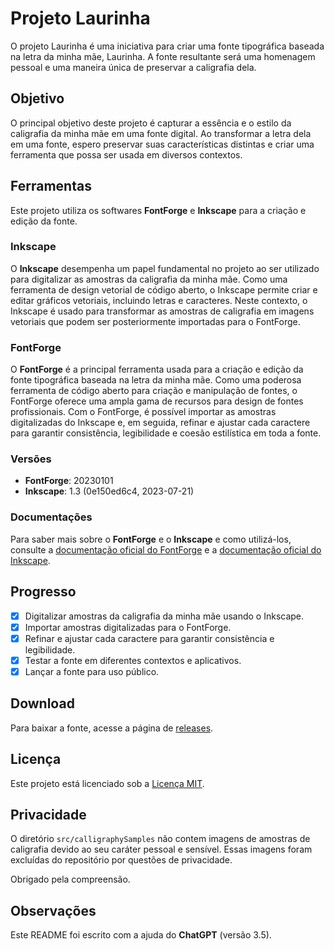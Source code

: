 # Projeto Laurinha

O projeto Laurinha é uma iniciativa para criar uma fonte tipográfica baseada na letra da minha mãe, Laurinha. A fonte resultante será uma homenagem pessoal e uma maneira única de preservar a caligrafia dela.

## Objetivo

O principal objetivo deste projeto é capturar a essência e o estilo da caligrafia da minha mãe em uma fonte digital. Ao transformar a letra dela em uma fonte, espero preservar suas características distintas e criar uma ferramenta que possa ser usada em diversos contextos.

## Ferramentas

Este projeto utiliza os softwares **FontForge** e **Inkscape** para a criação e edição da fonte.

### Inkscape

O **Inkscape** desempenha um papel fundamental no projeto ao ser utilizado para digitalizar as amostras da caligrafia da minha mãe. Como uma ferramenta de design vetorial de código aberto, o Inkscape permite criar e editar gráficos vetoriais, incluindo letras e caracteres. Neste contexto, o Inkscape é usado para transformar as amostras de caligrafia em imagens vetoriais que podem ser posteriormente importadas para o FontForge.

### FontForge

O **FontForge** é a principal ferramenta usada para a criação e edição da fonte tipográfica baseada na letra da minha mãe. Como uma poderosa ferramenta de código aberto para criação e manipulação de fontes, o FontForge oferece uma ampla gama de recursos para design de fontes profissionais. Com o FontForge, é possível importar as amostras digitalizadas do Inkscape e, em seguida, refinar e ajustar cada caractere para garantir consistência, legibilidade e coesão estilística em toda a fonte.

### Versões

- **FontForge**: 20230101
- **Inkscape**: 1.3 (0e150ed6c4, 2023-07-21)

### Documentações

Para saber mais sobre o **FontForge** e o **Inkscape** e como utilizá-los, consulte a [documentação oficial do FontForge](https://fontforge.org/docs/) e a [documentação oficial do Inkscape](https://inkscape.org/docs/).

## Progresso

- [x] Digitalizar amostras da caligrafia da minha mãe usando o Inkscape.
- [x] Importar amostras digitalizadas para o FontForge.
- [x] Refinar e ajustar cada caractere para garantir consistência e legibilidade.
- [x] Testar a fonte em diferentes contextos e aplicativos.
- [x] Lançar a fonte para uso público.

## Download

Para baixar a fonte, acesse a página de [releases](https://github.com/felipetr/laurinha/releases/tag/ttf).

## Licença

Este projeto está licenciado sob a [Licença MIT](LICENSE).

## Privacidade

O diretório `src/calligraphySamples` não contem imagens de amostras de caligrafia devido ao seu caráter pessoal e sensível. Essas imagens foram excluídas do repositório por questões de privacidade.

Obrigado pela compreensão.

## Observações

Este README foi escrito com a ajuda do **ChatGPT** (versão 3.5).


